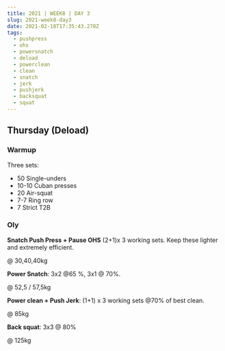```yaml
---
title: 2021 | WEEK8 | DAY 3
slug: 2021-week8-day3
date: 2021-02-18T17:35:43.278Z
tags:
  - pushpress
  - ohs
  - powersnatch
  - deload
  - powerclean
  - clean
  - snatch
  - jerk
  - pushjerk
  - backsquat
  - squat
---
```

## Thursday (Deload)

### Warmup

Three sets:

* 50 Single-unders
* 10-10 Cuban presses
* 20 Air-squat
* 7-7 Ring row
* 7 Strict T2B

### Oly

**Snatch Push Press + Pause OHS** (2+1)x 3 working sets. Keep these lighter and extremely efficient.

@ 30,40,40kg

**Power Snatch**: 3x2 @65 %, 3x1 @ 70%.

@ 52,5 / 57,5kg

**Power clean + Push Jerk**: (1+1) x 3 working sets @70% of best clean.

@ 85kg

**Back squat**: 3x3 @ 80%

@ 125kg